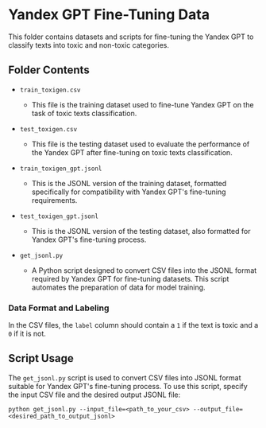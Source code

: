 # Yandex GPT Fine-Tuning Data

This folder contains datasets and scripts for fine-tuning the Yandex GPT to classify texts into toxic and non-toxic categories.

## Folder Contents

- `train_toxigen.csv`
  - This file is the training dataset used to fine-tune Yandex GPT on the task of toxic texts classification.

- `test_toxigen.csv`
  - This file is the testing dataset used to evaluate the performance of the Yandex GPT after fine-tuning on toxic texts classification.

- `train_toxigen_gpt.jsonl`
  - This is the JSONL version of the training dataset, formatted specifically for compatibility with Yandex GPT's fine-tuning requirements.

- `test_toxigen_gpt.jsonl`
  - This is the JSONL version of the testing dataset, also formatted for Yandex GPT's fine-tuning process.

- `get_jsonl.py`
  - A Python script designed to convert CSV files into the JSONL format required by Yandex GPT for fine-tuning datasets. This script automates the preparation of data for model training.

### Data Format and Labeling

In the CSV files, the `label` column should contain a `1` if the text is toxic and a `0` if it is not. 

## Script Usage

The `get_jsonl.py` script is used to convert CSV files into JSONL format suitable for Yandex GPT's fine-tuning process. To use this script, specify the input CSV file and the desired output JSONL file:

```
python get_jsonl.py --input_file=<path_to_your_csv> --output_file=<desired_path_to_output_jsonl>
```

